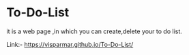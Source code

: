# To-Do-List
it is a web page ,in which you can create,delete your to do list.

Link:-  https://visparmar.github.io/To-Do-List/
